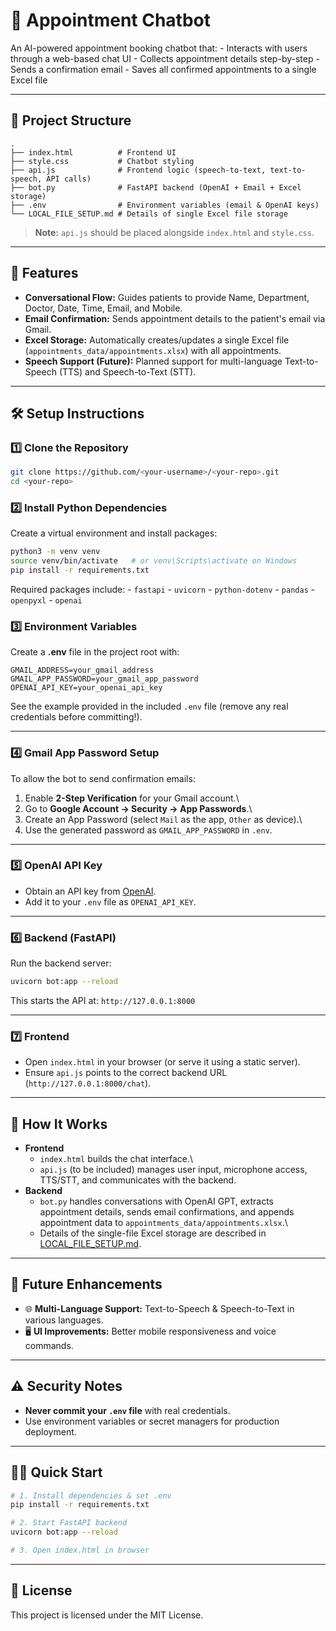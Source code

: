 # 🏥 Appointment Chatbot

An AI-powered appointment booking chatbot that: - Interacts with users
through a web-based chat UI - Collects appointment details
step-by-step - Sends a confirmation email - Saves all confirmed
appointments to a single Excel file

------------------------------------------------------------------------

## 📂 Project Structure

    .
    ├── index.html          # Frontend UI
    ├── style.css           # Chatbot styling
    ├── api.js              # Frontend logic (speech-to-text, text-to-speech, API calls)
    ├── bot.py              # FastAPI backend (OpenAI + Email + Excel storage)
    ├── .env                # Environment variables (email & OpenAI keys)
    └── LOCAL_FILE_SETUP.md # Details of single Excel file storage

> **Note:** `api.js` should be placed alongside `index.html` and
> `style.css`.

------------------------------------------------------------------------

## 🚀 Features

-   **Conversational Flow:** Guides patients to provide Name,
    Department, Doctor, Date, Time, Email, and Mobile.
-   **Email Confirmation:** Sends appointment details to the patient's
    email via Gmail.
-   **Excel Storage:** Automatically creates/updates a single Excel file
    (`appointments_data/appointments.xlsx`) with all appointments.
-   **Speech Support (Future):** Planned support for multi-language
    Text-to-Speech (TTS) and Speech-to-Text (STT).

------------------------------------------------------------------------

## 🛠️ Setup Instructions

### 1️⃣ Clone the Repository

``` bash
git clone https://github.com/<your-username>/<your-repo>.git
cd <your-repo>
```

### 2️⃣ Install Python Dependencies

Create a virtual environment and install packages:

``` bash
python3 -m venv venv
source venv/bin/activate   # or venv\Scripts\activate on Windows
pip install -r requirements.txt
```

Required packages include: - `fastapi` - `uvicorn` - `python-dotenv` -
`pandas` - `openpyxl` - `openai`

### 3️⃣ Environment Variables

Create a **.env** file in the project root with:

    GMAIL_ADDRESS=your_gmail_address
    GMAIL_APP_PASSWORD=your_gmail_app_password
    OPENAI_API_KEY=your_openai_api_key

See the example provided in the included `.env` file (remove any real
credentials before committing!).

------------------------------------------------------------------------

### 4️⃣ Gmail App Password Setup

To allow the bot to send confirmation emails:

1.  Enable **2-Step Verification** for your Gmail account.\
2.  Go to **Google Account → Security → App Passwords**.\
3.  Create an App Password (select `Mail` as the app, `Other` as
    device).\
4.  Use the generated password as `GMAIL_APP_PASSWORD` in `.env`.

------------------------------------------------------------------------

### 5️⃣ OpenAI API Key

-   Obtain an API key from
    [OpenAI](https://platform.openai.com/account/api-keys).
-   Add it to your `.env` file as `OPENAI_API_KEY`.

------------------------------------------------------------------------

### 6️⃣ Backend (FastAPI)

Run the backend server:

``` bash
uvicorn bot:app --reload
```

This starts the API at: `http://127.0.0.1:8000`

------------------------------------------------------------------------

### 7️⃣ Frontend

-   Open `index.html` in your browser (or serve it using a static
    server).
-   Ensure `api.js` points to the correct backend URL
    (`http://127.0.0.1:8000/chat`).

------------------------------------------------------------------------

## 🔑 How It Works

-   **Frontend**
    -   `index.html` builds the chat interface.\
    -   `api.js` (to be included) manages user input, microphone access,
        TTS/STT, and communicates with the backend.
-   **Backend**
    -   `bot.py` handles conversations with OpenAI GPT, extracts
        appointment details, sends email confirmations, and appends
        appointment data to `appointments_data/appointments.xlsx`.\
    -   Details of the single-file Excel storage are described in
        [LOCAL_FILE_SETUP.md](LOCAL_FILE_SETUP.md).

------------------------------------------------------------------------

## 🧩 Future Enhancements

-   🌐 **Multi-Language Support:** Text-to-Speech & Speech-to-Text in
    various languages.
-   🖥️ **UI Improvements:** Better mobile responsiveness and voice
    commands.

------------------------------------------------------------------------

## ⚠️ Security Notes

-   **Never commit your `.env` file** with real credentials.
-   Use environment variables or secret managers for production
    deployment.

------------------------------------------------------------------------

## 🏃‍♂️ Quick Start

``` bash
# 1. Install dependencies & set .env
pip install -r requirements.txt

# 2. Start FastAPI backend
uvicorn bot:app --reload

# 3. Open index.html in browser
```

------------------------------------------------------------------------

## 📜 License

This project is licensed under the MIT License.
